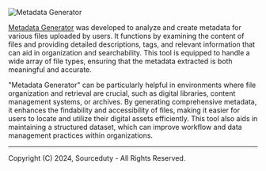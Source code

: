 ![Metadata Generator](https://github.com/sourceduty/Metadata_Generator/assets/123030236/3c4011e8-7afa-414e-96d9-d3f88c6fb45d)

[Metadata Generator](https://chatgpt.com/g/g-9qNtgtKFT-metadata-generator) was developed  to analyze and create metadata for various files uploaded by users. It functions by examining the content of files and providing detailed descriptions, tags, and relevant information that can aid in organization and searchability. This tool is equipped to handle a wide array of file types, ensuring that the metadata extracted is both meaningful and accurate.

"Metadata Generator" can be particularly helpful in environments where file organization and retrieval are crucial, such as digital libraries, content management systems, or archives. By generating comprehensive metadata, it enhances the findability and accessibility of files, making it easier for users to locate and utilize their digital assets efficiently. This tool also aids in maintaining a structured dataset, which can improve workflow and data management practices within organizations.

***
Copyright (C) 2024, Sourceduty - All Rights Reserved.
